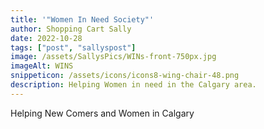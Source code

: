 ```yaml
---
title: '"Women In Need Society"'
author: Shopping Cart Sally
date: 2022-10-28
tags: ["post", "sallyspost"]
image: /assets/SallysPics/WINs-front-750px.jpg
imageAlt: WINS
snippeticon: /assets/icons/icons8-wing-chair-48.png
description: Helping Women in need in the Calgary area.
---
```


Helping New Comers and Women in Calgary